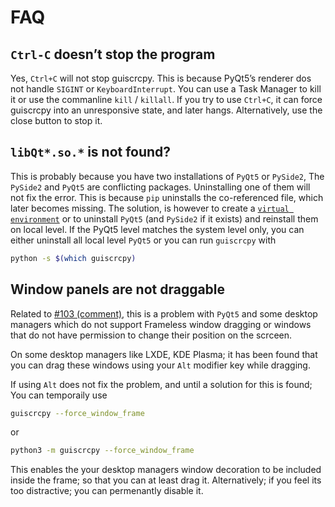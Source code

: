 # FAQ

## `Ctrl-C` doesn’t stop the program

Yes, `Ctrl+C` will not stop guiscrcpy. This is because PyQt5’s renderer dos not handle `SIGINT` or `KeyboardInterrupt`. You can use a Task Manager to kill it or use the commanline `kill` / `killall`. If you try to use `Ctrl+C`, it can force guiscrcpy into an unresponsive state, and later hangs. Alternatively, use the close button to stop it.

## `libQt*.so.*` is not found?

This is probably because you have two installations of `PyQt5` or `PySide2`, The `PySide2` and `PyQt5` are conflicting packages. Uninstalling one of them will not fix the error. This is because `pip` uninstalls the co-referenced file, which later becomes missing. The solution, is however to create a [`virtual environment`](https://google/search?q=python+virtual+environment) or to uninstall `PyQt5` (and `PySide2` if it exists) and reinstall them on local level. If the PyQt5 level matches the system level only, you can either uninstall all local level `PyQt5` or you can run `guiscrcpy` with

```bash
python -s $(which guiscrcpy)
```

## Window panels are not draggable

Related to [#103 (comment)](https://github.com/srevinsaju/guiscrcpy/issues/103#issuecomment-619428461]), this is a problem with `PyQt5` and some desktop managers which do not support Frameless window dragging or windows that do not have permission to change their position on the scrceen. 

On some desktop managers like LXDE, KDE Plasma; it has been found that you can drag these windows using your `Alt` modifier key while dragging. 

If using `Alt` does not fix the problem, and until a solution for this is found; You can temporaily use

```bash
guiscrcpy --force_window_frame
```

or 

```bash
python3 -m guiscrcpy --force_window_frame
```

This enables the your desktop managers window decoration to be included inside the frame; so that you can at least drag it. Alternatively; if you feel its too distractive; you can permenantly disable it. 

